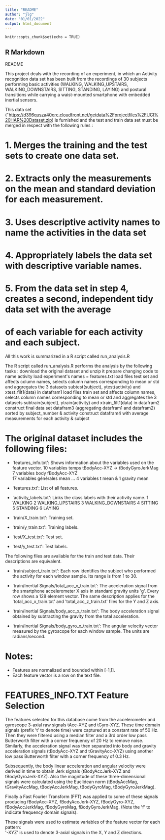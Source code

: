 ```yaml
---
title: "README"
author: "jlg"
date: "01/01/2022"
output: html_document
---
```


```{r setup, include=FALSE}
knitr::opts_chunk$set(echo = TRUE)
```

## R Markdown

README

This project deals with the recording of an experiment, in which an Activity recognition data set has been built from the recordings of 30 subjects performing basic activities (WALKING, WALKING_UPSTAIRS, WALKING_DOWNSTAIRS, SITTING, STANDING, LAYING) and postural transitions while carrying a waist-mounted smartphone with embedded inertial sensors.  

This data set ("https://d396qusza40orc.cloudfront.net/getdata%2Fprojectfiles%2FUCI%20HAR%20Dataset.zip) is furnished and the test and train data set must be merged in respect with the following rules : 
# 1. Merges the training and the test sets to create one data set.
# 2. Extracts only the measurements on the mean and standard deviation for each measurement. 
# 3. Uses descriptive activity names to name the activities in the data set
# 4. Appropriately labels the data set with descriptive variable names. 
# 5. From the data set in step 4, creates a second, independent tidy data set with the average 
# of each variable for each activity and each subject.
All this work is summarized in a R script called run_analysis.R

The R script called run_analysis.R performs the analysis by the following tasks :
download the original dataset and unzip it
prepare changing code to name activity
load experiment's names  = features.txt
load files test set and affects column names, selects column names corresponding to mean or std and aggregates the 3 datasets subtest(subject), ytest(activity) and xtest_filt1(data) in datafram1
load files train set and affects column names, selects column names corresponding to mean or std and aggregates the 3 datasets subtrain(subject), ytrain(activity) and xtrain_filt1(data) in datafram2
construct final data set datafram3 (aggregating datafram1 and datafram2) sorted by subject_number & activity
construct datafram4 with average measurements for each activity & subject  




The original dataset includes the following files:
=========================================
- 'features_info.txt': Shows information about the variables used on the feature vector.
10 variables temps 		tBodyAcc-XYZ   →  tBodyGyroJerkMag
7 variables body 		fBodyAcc-XYZ   
17 variables générales 	mean …
4 variables  t mean & 1 gravity mean

- 'features.txt': List of all features.

- 'activity_labels.txt': Links the class labels with their activity name.
1 WALKING
2 WALKING_UPSTAIRS
3 WALKING_DOWNSTAIRS
4 SITTING
5 STANDING
6 LAYING


- 'train/X_train.txt': Training set.

- 'train/y_train.txt': Training labels.

- 'test/X_test.txt': Test set.

- 'test/y_test.txt': Test labels.

The following files are available for the train and test data. Their descriptions are equivalent. 

- 'train/subject_train.txt': Each row identifies the subject who performed the activity for each window sample. Its range is from 1 to 30. 

- 'train/Inertial Signals/total_acc_x_train.txt': The acceleration signal from the smartphone accelerometer X axis in standard gravity units 'g'. Every row shows a 128 element vector. The same description applies for the 'total_acc_x_train.txt' and 'total_acc_z_train.txt' files for the Y and Z axis. 

- 'train/Inertial Signals/body_acc_x_train.txt': The body acceleration signal obtained by subtracting the gravity from the total acceleration. 

- 'train/Inertial Signals/body_gyro_x_train.txt': The angular velocity vector measured by the gyroscope for each window sample. The units are radians/second. 

Notes: 
======
- Features are normalized and bounded within [-1,1].
- Each feature vector is a row on the text file.


FEATURES_INFO.TXT
Feature Selection 
=================

The features selected for this database come from the accelerometer and gyroscope 3-axial raw signals tAcc-XYZ and tGyro-XYZ. These time domain signals (prefix 't' to denote time) were captured at a constant rate of 50 Hz. Then they were filtered using a median filter and a 3rd order low pass Butterworth filter with a corner frequency of 20 Hz to remove noise. Similarly, the acceleration signal was then separated into body and gravity acceleration signals (tBodyAcc-XYZ and tGravityAcc-XYZ) using another low pass Butterworth filter with a corner frequency of 0.3 Hz. 

Subsequently, the body linear acceleration and angular velocity were derived in time to obtain Jerk signals (tBodyAccJerk-XYZ and tBodyGyroJerk-XYZ). Also the magnitude of these three-dimensional signals were calculated using the Euclidean norm (tBodyAccMag, tGravityAccMag, tBodyAccJerkMag, tBodyGyroMag, tBodyGyroJerkMag). 

Finally a Fast Fourier Transform (FFT) was applied to some of these signals producing fBodyAcc-XYZ, fBodyAccJerk-XYZ, fBodyGyro-XYZ, fBodyAccJerkMag, fBodyGyroMag, fBodyGyroJerkMag. (Note the 'f' to indicate frequency domain signals). 

These signals were used to estimate variables of the feature vector for each pattern:  
'-XYZ' is used to denote 3-axial signals in the X, Y and Z directions.

